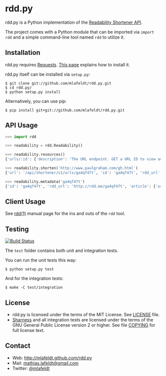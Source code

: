 rdd.py
======

rdd.py is a Python implementation of the [Readability Shortener API].

The project comes with a Python module that can be imported via `import rdd` and
a simple command-line tool named `rdd` to utilize it.


Installation
------------

rdd.py requires [Requests]. [This page][Requests-install] explains how to
install it.

rdd.py itself can be installed via `setup.py`:

    $ git clone git://github.com/mlafeldt/rdd.py.git
    $ cd rdd.py/
    $ python setup.py install

Alternatively, you can use pip:

    $ pip install git+git://github.com/mlafeldt/rdd.py.git


API Usage
---------

```python
>>> import rdd

>>> readability = rdd.Readability()

>>> readability.resources()
{'urls/:id': {'description': 'The URL endpoint. GET a URL ID to view available metadata of a shortened link.', 'href': '/api/shortener/v1/urls/:id'}, 'urls': {'description': 'The URLs endpoint. POST a URL to add it to the shortener.', 'href': '/api/shortener/v1/urls'}}

>>> readability.shorten('http://www.paulgraham.com/gh.html')
{'url': '/api/shortener/v1/urls/ga4qf47t', 'id': 'ga4qf47t', 'rdd_url': 'http://rdd.me/ga4qf47t'}

>>> readability.metadata('ga4qf47t')
{'id': 'ga4qf47t', 'rdd_url': 'http://rdd.me/ga4qf47t', 'article': {'url': 'http://www.paulgraham.com/gh.html', 'word_count': 5147, 'excerpt': 'Want to start a startup? Get funded by Y Combinator. July 2004(This essay is derived from a talk at Oscon 2004.)A few months ago I finished a new book, and in reviews I keep noticing words like&hellip;', 'author': None, 'title': 'Great Hackers'}, 'full_url': 'http://readability.com/articles/ga4qf47t'}
```


Client Usage
------------

See [rdd(1)] manual page for the ins and outs of the `rdd` tool.


Testing
-------

[![Build Status](https://travis-ci.org/mlafeldt/rdd.py.png?branch=master)](https://travis-ci.org/mlafeldt/rdd.py)

The `test` folder contains both unit and integration tests.

You can run the unit tests this way:

    $ python setup.py test

And for the integration tests:

    $ make -C test/integration


License
-------

* rdd.py is licensed under the terms of the MIT License. See [LICENSE] file.
* [Sharness] and all integration tests are licensed under the terms of the GNU
  General Public License version 2 or higher. See file [COPYING] for full license
  text.


Contact
-------

* Web: <http://mlafeldt.github.com/rdd.py>
* Mail: <mathias.lafeldt@gmail.com>
* Twitter: [@mlafeldt](https://twitter.com/mlafeldt)


[COPYING]: https://github.com/mlafeldt/rdd.py/blob/master/test/COPYING
[LICENSE]: https://github.com/mlafeldt/rdd.py/blob/master/LICENSE
[Readability Shortener API]: https://www.readability.com/developers/api/rdd
[Sharness]: https://github.com/mlafeldt/Sharness
[rdd(1)]: http://mlafeldt.github.com/rdd.py/man/rdd.1.html
[Requests]: http://python-requests.org
[Requests-install]: http://docs.python-requests.org/en/latest/user/install/
